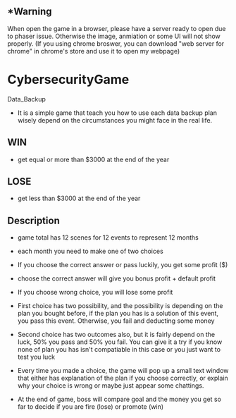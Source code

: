 *Warning
---------------------
When open the game in a browser, please have a server ready to open due to phaser issue. Otherwise the image, anmiation or some UI will not show properly. (If you using chrome broswer, you can download  "web server for chrome" in chrome's store and use it to open my webpage)


# CybersecurityGame
Data_Backup 
  - It is a simple game that teach you how to use each data backup plan wisely depend on the circumstances you might face in the real life.  

WIN
---------
- get equal or more than $3000 at the end of the year

LOSE
-------------
- get less than $3000 at the end of the year


Description
----------

- game total has 12 scenes for 12 events to represent 12 months

- each month you need to make one of two choices 

- If you choose the correct answer or pass luckily, you get some profit ($)

- choose the correct answer will give you bonus profit +  default profit

- If you choose wrong choice, you will lose some profit 

- First choice has two possibility, and the possibility is depending on the plan you bought before, if the plan you has is a solution of this event, you pass this event. Otherwise, you fail and deducting some money

- Second choice has two outcomes also, but it is fairly depend on the luck, 50% you pass and 50% you fail. You can give it a try if you know none of plan you has isn't compatiable in this case or you just want to test you luck

- Every time you made a choice, the game will pop up a small text window that either has explanation of the plan if you choose correctly, or explain why your choice is wrong or maybe just appear some chattings.

- At the end of game, boss will compare goal and the money you get so far to decide if you are fire (lose) or promote (win)




